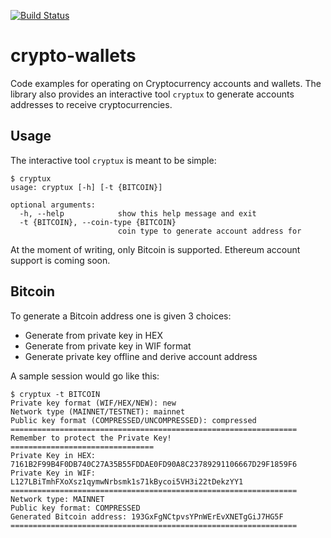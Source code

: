 [![Build Status](https://travis-ci.org/VISCHub/crypto-wallets.svg?branch=master)](https://travis-ci.org/VISCHub/crypto-wallets)

# crypto-wallets
Code examples for operating on Cryptocurrency accounts and wallets. The library also provides an interactive tool `cryptux` to generate accounts addresses to receive cryptocurrencies.

## Usage

The interactive tool `cryptux` is meant to be simple:

```
$ cryptux
usage: cryptux [-h] [-t {BITCOIN}]

optional arguments:
  -h, --help            show this help message and exit
  -t {BITCOIN}, --coin-type {BITCOIN}
                        coin type to generate account address for
```

At the moment of writing, only Bitcoin is supported. Ethereum account support is coming soon.

## Bitcoin

To generate a Bitcoin address one is given 3 choices:
+ Generate from private key in HEX
+ Generate from private key in WIF format
+ Generate private key offline and derive account address

A sample session would go like this:

```
$ cryptux -t BITCOIN
Private key format (WIF/HEX/NEW): new
Network type (MAINNET/TESTNET): mainnet
Public key format (COMPRESSED/UNCOMPRESSED): compressed
================================================================
Remember to protect the Private Key!
================================
Private Key in HEX: 7161B2F99B4F0DB740C27A35B55FDDAE0FD90A8C23789291106667D29F1859F6
Private Key in WIF: L127LBiTmhFXoXsz1qymwNrbsmk1s71kBycoi5VH3i22tDekzYY1
================================================================
Network type: MAINNET
Public key format: COMPRESSED
Generated Bitcoin address: 193GxFgNCtpvsYPnWErEvXNETgGiJ7HG5F
================================================================
```

